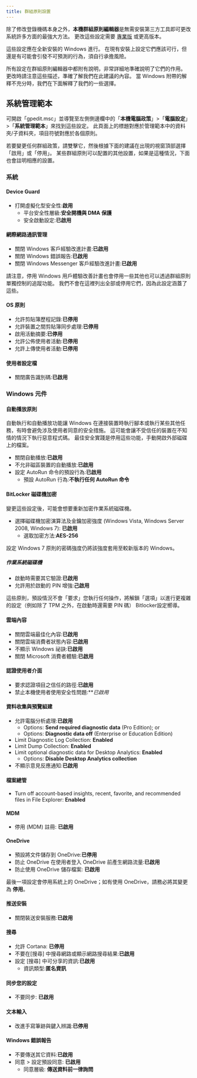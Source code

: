 ```yaml
---
title: 群組原則設置
---
```


除了修改登錄機碼本身之外，**本機群組原則編輯器**是無需安裝第三方工具即可更改系統許多方面的最強大方法。 更改這些設定需要 [專業版](index.md#windows-editions) 或更高版本。

這些設定應在全新安裝的 Windows 進行。 在現有安裝上設定它們應該可行，但還是有可能會引發不可預測的行為，須自行承擔風險。

所有設定在群組原則編輯器中都附有說明，非常詳細地準確說明了它們的作用。 更改時請注意這些描述，準確了解我們在此建議的內容。 當 Windows 附帶的解釋不充分時，我們在下面解釋了我們的一些選擇。

## 系統管理範本

可開啟「gpedit.msc」並導覽至左側側邊欄中的「**本機電腦政策**」>「**電腦設定**」>「**系統管理範本**」來找到這些設定。 此頁面上的標題對應於管理範本中的資料夾/子資料夾，項目符號對應於各個原則。

若要變更任何群組政策，請雙擊它，然後根據下面的建議在出現的視窗頂部選擇「啟用」或「停用」。 某些群組原則可以配置的其他設置，如果是這種情況，下面也會註明相應的設置。

### 系統

#### Device Guard

- 打開虛擬化型安全性:**啟用**
  - 平台安全性層級:**安全開機與 DMA 保護**
  - 安全啟動設定:**已啟用**

#### 網際網路通訊管理

- 關閉 Windows 客戶經驗改進計畫:**已啟用**
- 關閉 Windows 錯誤報告:**已啟用**
- 關閉 Windows Messenger 客戶經驗改進計畫:**已啟用**

請注意，停用 Windows 用戶體驗改善計畫也會停用一些其他也可以透過群組原則單獨控制的追蹤功能。 我們不會在這裡列出全部或停用它們，因為此設定涵蓋了這些。

#### OS 原則

- 允許剪貼簿歷程記錄:**已停用**
- 允許裝置之間剪貼簿同步處理:**已停用**
- 啟用活動摘要:**已停用**
- 允許公佈使用者活動:**已停用**
- 允許上傳使用者活動:**已停用**

#### 使用者設定檔

- 關閉廣告識別碼:**已啟用**

### Windows 元件

#### 自動播放原則

自動執行和自動播放功能讓 Windows 在連接裝置時執行腳本或執行某些其他任務，有時會避免涉及使用者同意的安全措施。 這可能會讓不受信任的裝置在不知情的情況下執行惡意程式碼。 最佳安全實踐是停用這些功能，手動開啟外部磁碟上的檔案。

- 關閉自動播放:**已啟用**
- 不允非磁區裝置的自動播放:**已啟用**
- 設定 AutoRun 命令的預設行為:**已啟用**
  - 預設 AutoRun 行為:**不執行任何 AutoRun 命令**

#### BitLocker 磁碟機加密

變更這些設定後，可能會想要重新加密作業系統磁碟機。

- 選擇磁碟機加密演算法及金鑰加密強度 (Windows Vista, Windows Server 2008, Windows 7): **已啟用**
  - 選取加密方法:**AES-256**

設定 Windows 7 原則的密碼強度仍將該強度套用至較新版本的 Windows。

##### 作業系統磁碟機

- 啟動時需要其它驗證:**已啟用**
- 允許用於啟動的 PIN 增強:**己啟用**

這些原則，預設情況不會「要求」您執行任何操作，將解鎖「選項」以進行更複雜的設定（例如除了 TPM 之外，在啟動時還需要 PIN 碼） Bitlocker設定嚮導。

#### 雲端內容

- 關閉雲端最佳化內容:**已啟用**
- 關閉雲端消費者狀態內容:**已啟用**
- 不顯示 Windows 祕訣:**已啟用**
- 關閉 Microsoft 消費者體驗:**已啟用**

#### 認證使用者介面

- 要求認證項目之信任的路徑:**已啟用**
- 禁止本機使用者使用安全性問題:\*\*_已啟用_

#### 資料收集與預覽組建

- 允許電腦分析處理:**已啟用**
  - Options: **Send required diagnostic data** (Pro Edition); or
  - Options: **Diagnostic data off** (Enterprise or Education Edition)
- Limit Diagnostic Log Collection: **Enabled**
- Limit Dump Collection: **Enabled**
- Limit optional diagnostic data for Desktop Analytics: **Enabled**
  - Options: **Disable Desktop Analytics collection**
- 不顯示意見反應通知:**已啟用**

#### 檔案總管

- Turn off account-based insights, recent, favorite, and recommended files in File Explorer: **Enabled**

#### MDM

- 停用 (MDM) 註冊: **已啟用**

#### OneDrive

- 預設將文件儲存到 OneDrive:**已停用**
- 防止 OneDrive 在使用者登入 OneDrive 前產生網路流量:**已啟用**
- 防止使用 OneDrive 儲存檔案: **已啟用**

最後一項設定會停用系統上的 OneDrive；如有使用 OneDrive，請務必將其變更為 **停用**。

#### 推送安裝

- 關閉裝送安裝服務:**已啟用**

#### 搜尋

- 允許 Cortana: **已停用**
- 不要在[搜尋] 中搜尋網路或顯示網路搜尋結果:**已啟用**
- 設定 [搜尋] 中可分享的資訊:**已啟用**
  - 資訊類型:**匿名資訊**

#### 同步您的設定

- 不要同步: **已啟用**

#### 文本輸入

- 改進手寫筆跡與鍵入辨識:**已停用**

#### Windows 錯誤報告

- 不要傳送其它資料:**已啟用**
- 同意 > 設定預設同意: **已啟用**
  - 同意層級: **傳送資料前一律詢問**
